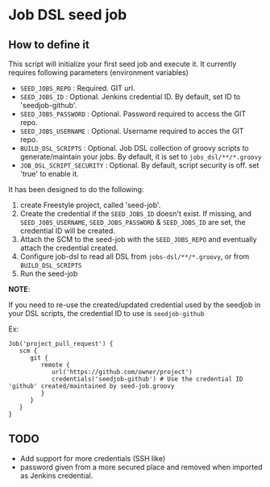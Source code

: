 # Job DSL seed job

## How to define it

This script will initialize your first seed job and execute it.
It currently requires following parameters (environment variables)

- `SEED_JOBS_REPO`          : Required. GIT url.
- `SEED_JOBS_ID`            : Optional. Jenkins credential ID. By default, set ID to 'seedjob-github'. 
- `SEED_JOBS_PASSWORD`      : Optional. Password required to access the GIT repo. 
- `SEED_JOBS_USERNAME`      : Optional. Username required to acces the GIT repo.
- `BUILD_DSL_SCRIPTS`       : Optional. Job DSL collection of groovy scripts to generate/maintain your jobs. By default, it is set to `jobs_dsl/**/*.groovy`
- `JOB_DSL_SCRIPT_SECURITY` : Optional. By default, script security is off. set 'true' to enable it.

It has been designed to do the following:

1. create Freestyle project, called 'seed-job'.
2. Create the credential if the `SEED_JOBS_ID` doesn't exist. If missing, and `SEED_JOBS_USERNAME`, `SEED_JOBS_PASSWORD` & `SEED_JOBS_ID` are set, the credential ID will be created.
3. Attach the SCM to the seed-job with the `SEED_JOBS_REPO` and eventually attach the credential created.
4. Configure job-dsl to read all DSL from  `jobs-dsl/**/*.groovy`, or from `BUILD_DSL_SCRIPTS`
5. Run the seed-job

**NOTE**:

If you need to re-use the created/updated credential used by the seedjob in your DSL scripts, the credential ID to use is `seedjob-github`

Ex:

    Job('project_pull_request') {
       scm {
          git {
             remote {
                url('https://github.com/owner/project')
                credentials('seedjob-github') # Use the credential ID 'github' created/maintained by seed-job.groovy
             }
          }
       }
    }

## TODO

- Add support for more credentials (SSH like)
- password given from a more secured place and removed when imported as Jenkins credential.
